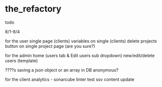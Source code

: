 # the_refactory

todo

8/1-8/4

for the user
  single page (clients)
  variables on single (clients)
  delete projects button on single project page (are you sure?)

for the admin
  home (users tab & Edit users sub dropdown)
  new/edit/delete users (template)


????s
saving a json object or an array in DB
anonymous?


for the client
analytics - sonarcube
linter
test
ssv
content update
